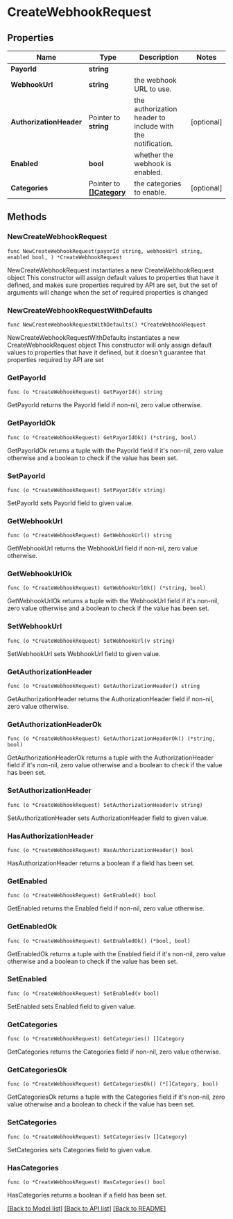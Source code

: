 # CreateWebhookRequest

## Properties

Name | Type | Description | Notes
------------ | ------------- | ------------- | -------------
**PayorId** | **string** |  | 
**WebhookUrl** | **string** | the webhook URL to use. | 
**AuthorizationHeader** | Pointer to **string** | the authorization header to include with the notification. | [optional] 
**Enabled** | **bool** | whether the webhook is enabled. | 
**Categories** | Pointer to [**[]Category**](Category.md) | the categories to enable. | [optional] 

## Methods

### NewCreateWebhookRequest

`func NewCreateWebhookRequest(payorId string, webhookUrl string, enabled bool, ) *CreateWebhookRequest`

NewCreateWebhookRequest instantiates a new CreateWebhookRequest object
This constructor will assign default values to properties that have it defined,
and makes sure properties required by API are set, but the set of arguments
will change when the set of required properties is changed

### NewCreateWebhookRequestWithDefaults

`func NewCreateWebhookRequestWithDefaults() *CreateWebhookRequest`

NewCreateWebhookRequestWithDefaults instantiates a new CreateWebhookRequest object
This constructor will only assign default values to properties that have it defined,
but it doesn't guarantee that properties required by API are set

### GetPayorId

`func (o *CreateWebhookRequest) GetPayorId() string`

GetPayorId returns the PayorId field if non-nil, zero value otherwise.

### GetPayorIdOk

`func (o *CreateWebhookRequest) GetPayorIdOk() (*string, bool)`

GetPayorIdOk returns a tuple with the PayorId field if it's non-nil, zero value otherwise
and a boolean to check if the value has been set.

### SetPayorId

`func (o *CreateWebhookRequest) SetPayorId(v string)`

SetPayorId sets PayorId field to given value.


### GetWebhookUrl

`func (o *CreateWebhookRequest) GetWebhookUrl() string`

GetWebhookUrl returns the WebhookUrl field if non-nil, zero value otherwise.

### GetWebhookUrlOk

`func (o *CreateWebhookRequest) GetWebhookUrlOk() (*string, bool)`

GetWebhookUrlOk returns a tuple with the WebhookUrl field if it's non-nil, zero value otherwise
and a boolean to check if the value has been set.

### SetWebhookUrl

`func (o *CreateWebhookRequest) SetWebhookUrl(v string)`

SetWebhookUrl sets WebhookUrl field to given value.


### GetAuthorizationHeader

`func (o *CreateWebhookRequest) GetAuthorizationHeader() string`

GetAuthorizationHeader returns the AuthorizationHeader field if non-nil, zero value otherwise.

### GetAuthorizationHeaderOk

`func (o *CreateWebhookRequest) GetAuthorizationHeaderOk() (*string, bool)`

GetAuthorizationHeaderOk returns a tuple with the AuthorizationHeader field if it's non-nil, zero value otherwise
and a boolean to check if the value has been set.

### SetAuthorizationHeader

`func (o *CreateWebhookRequest) SetAuthorizationHeader(v string)`

SetAuthorizationHeader sets AuthorizationHeader field to given value.

### HasAuthorizationHeader

`func (o *CreateWebhookRequest) HasAuthorizationHeader() bool`

HasAuthorizationHeader returns a boolean if a field has been set.

### GetEnabled

`func (o *CreateWebhookRequest) GetEnabled() bool`

GetEnabled returns the Enabled field if non-nil, zero value otherwise.

### GetEnabledOk

`func (o *CreateWebhookRequest) GetEnabledOk() (*bool, bool)`

GetEnabledOk returns a tuple with the Enabled field if it's non-nil, zero value otherwise
and a boolean to check if the value has been set.

### SetEnabled

`func (o *CreateWebhookRequest) SetEnabled(v bool)`

SetEnabled sets Enabled field to given value.


### GetCategories

`func (o *CreateWebhookRequest) GetCategories() []Category`

GetCategories returns the Categories field if non-nil, zero value otherwise.

### GetCategoriesOk

`func (o *CreateWebhookRequest) GetCategoriesOk() (*[]Category, bool)`

GetCategoriesOk returns a tuple with the Categories field if it's non-nil, zero value otherwise
and a boolean to check if the value has been set.

### SetCategories

`func (o *CreateWebhookRequest) SetCategories(v []Category)`

SetCategories sets Categories field to given value.

### HasCategories

`func (o *CreateWebhookRequest) HasCategories() bool`

HasCategories returns a boolean if a field has been set.


[[Back to Model list]](../README.md#documentation-for-models) [[Back to API list]](../README.md#documentation-for-api-endpoints) [[Back to README]](../README.md)


